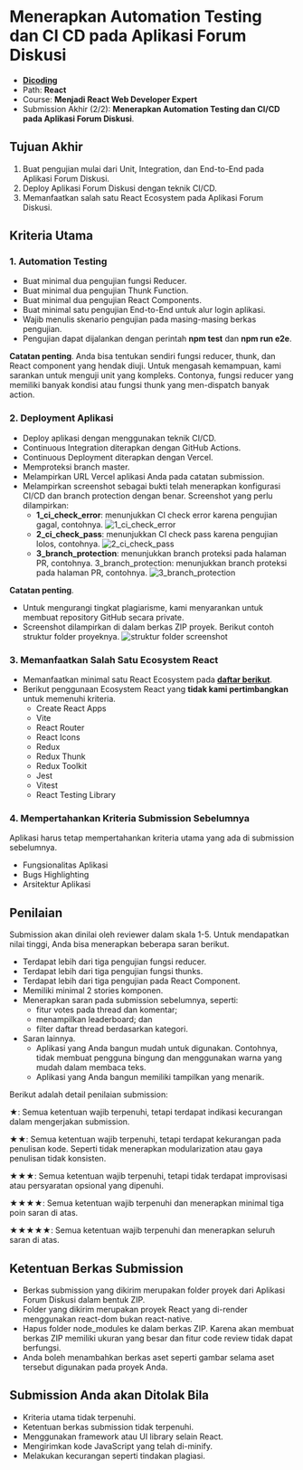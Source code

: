 # Menerapkan Automation Testing dan CI CD pada Aplikasi Forum Diskusi

- **[Dicoding](dicoding.com)**
- Path: **React**
- Course: **Menjadi React Web Developer Expert**
- Submission Akhir (2/2): **Menerapkan Automation Testing dan CI/CD pada Aplikasi Forum Diskusi**.

## Tujuan Akhir

1. Buat pengujian mulai dari Unit, Integration, dan End-to-End pada Aplikasi Forum Diskusi.
2. Deploy Aplikasi Forum Diskusi dengan teknik CI/CD.
3. Memanfaatkan salah satu React Ecosystem pada Aplikasi Forum Diskusi.

## Kriteria Utama

### 1. Automation Testing
- Buat minimal dua pengujian fungsi Reducer.
- Buat minimal dua pengujian Thunk Function.
- Buat minimal dua pengujian React Components.
- Buat minimal satu pengujian End-to-End untuk alur login aplikasi.
- Wajib menulis skenario pengujian pada masing-masing berkas pengujian.
- Pengujian dapat dijalankan dengan perintah **npm test** dan **npm run e2e**.

**Catatan penting**.
Anda bisa tentukan sendiri fungsi reducer, thunk, dan React component yang hendak diuji. Untuk mengasah kemampuan, kami sarankan untuk menguji unit yang kompleks. Contonya, fungsi reducer yang memiliki banyak kondisi atau fungsi thunk yang men-dispatch banyak action.

### 2. Deployment Aplikasi

- Deploy aplikasi dengan menggunakan teknik CI/CD.
- Continuous Integration diterapkan dengan GitHub Actions.
- Continuous Deployment diterapkan dengan Vercel.
- Memproteksi branch master.
- Melampirkan URL Vercel aplikasi Anda pada catatan submission.
- Melampirkan screenshot sebagai bukti telah menerapkan konfigurasi CI/CD dan branch protection dengan benar. Screenshot yang perlu dilampirkan:
    - **1_ci_check_error**: menunjukkan CI check error karena pengujian gagal, contohnya.
    ![1_ci_check_error](https://assets.cdn.dicoding.com/original/academy/dos:9ad5ec697da017001967f5a230f0c0f020221111102335.jpeg)
    - **2_ci_check_pass**: menunjukkan CI check pass karena pengujian lolos, contohnya.
    ![2_ci_check_pass](https://assets.cdn.dicoding.com/original/academy/dos:d5d5fc9ae2eb95f6682dbd4266f2ef5d20221111102422.jpeg)
    - **3_branch_protection**: menunjukkan branch proteksi pada halaman PR, contohnya.
    3_branch_protection: menunjukkan branch proteksi pada halaman PR, contohnya.
    ![3_branch_protection](https://assets.cdn.dicoding.com/original/academy/dos:7b70f73cc59019697967ec26f092c8eb20221111102459.jpeg)

**Catatan penting**.
- Untuk mengurangi tingkat plagiarisme, kami menyarankan untuk membuat repository GitHub secara private.
- Screenshot dilampirkan di dalam berkas ZIP proyek. Berikut contoh struktur folder proyeknya. ![struktur folder screenshot](https://assets.cdn.dicoding.com/original/academy/dos:41cb311286c38353c5030f2d9dc7fb0120221111102537.jpeg)

### 3. Memanfaatkan Salah Satu Ecosystem React

- Memanfaatkan minimal satu React Ecosystem pada [**daftar berikut**](https://github.com/dicodingacademy/awesome-react-ecosystem#react-tools).
- Berikut penggunaan Ecosystem React yang **tidak kami pertimbangkan** untuk memenuhi kriteria.
    - Create React Apps
    - Vite
    - React Router
    - React Icons
    - Redux
    - Redux Thunk
    - Redux Toolkit
    - Jest
    - Vitest
    - React Testing Library

### 4. Mempertahankan Kriteria Submission Sebelumnya

Aplikasi harus tetap mempertahankan kriteria utama yang ada di submission sebelumnya.
- Fungsionalitas Aplikasi
- Bugs Highlighting
- Arsitektur Aplikasi

## Penilaian

Submission akan dinilai oleh reviewer dalam skala 1-5. Untuk mendapatkan nilai tinggi, Anda bisa menerapkan beberapa saran berikut.

- Terdapat lebih dari tiga pengujian fungsi reducer.
- Terdapat lebih dari tiga pengujian fungsi thunks.
- Terdapat lebih dari tiga pengujian pada React Component.
- Memiliki minimal 2 stories komponen.
- Menerapkan saran pada submission sebelumnya, seperti:
    - fitur votes pada thread dan komentar;
    - menampilkan leaderboard; dan
    - filter daftar thread berdasarkan kategori.
- Saran lainnya.
    - Aplikasi yang Anda bangun mudah untuk digunakan. Contohnya, tidak membuat pengguna bingung dan menggunakan warna yang mudah dalam membaca teks.
    - Aplikasi yang Anda bangun memiliki tampilkan yang menarik.

Berikut adalah detail penilaian submission:

&starf;:
Semua ketentuan wajib terpenuhi, tetapi terdapat indikasi kecurangan dalam mengerjakan submission.

&starf;&starf;:
Semua ketentuan wajib terpenuhi, tetapi terdapat kekurangan pada penulisan kode. Seperti tidak menerapkan modularization atau gaya penulisan tidak konsisten.

&starf;&starf;&starf;:
Semua ketentuan wajib terpenuhi, tetapi tidak terdapat improvisasi atau persyaratan opsional yang dipenuhi.

&starf;&starf;&starf;&starf;:
Semua ketentuan wajib terpenuhi dan menerapkan minimal tiga poin saran di atas.

&starf;&starf;&starf;&starf;&starf;:
Semua ketentuan wajib terpenuhi dan menerapkan seluruh saran di atas.

## Ketentuan Berkas Submission
- Berkas submission yang dikirim merupakan folder proyek dari Aplikasi Forum Diskusi dalam bentuk ZIP. 
- Folder yang dikirim merupakan proyek React yang di-render menggunakan react-dom bukan react-native.
- Hapus folder node_modules ke dalam berkas ZIP. Karena akan membuat berkas ZIP memiliki ukuran yang besar dan fitur code review tidak dapat berfungsi.
- Anda boleh menambahkan berkas aset seperti gambar selama aset tersebut digunakan pada proyek Anda.

## Submission Anda akan Ditolak Bila
- Kriteria utama tidak terpenuhi.
- Ketentuan berkas submission tidak terpenuhi.
- Menggunakan framework atau UI library selain React.
- Mengirimkan kode JavaScript yang telah di-minify.
- Melakukan kecurangan seperti tindakan plagiasi.